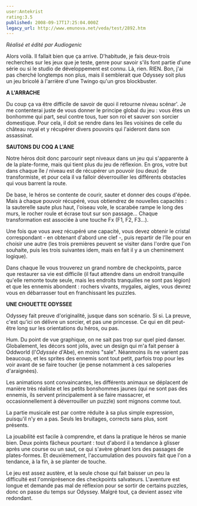 ```yaml
---
user:Antekrist
rating:3.5
published: 2008-09-17T17:25:04.000Z
legacy_url: http://www.emunova.net/veda/test/2892.htm
---
```

_Réalisé et édité par Audiogenic_  

  

Alors voilà. Il fallait bien que ça arrive. D'habitude, je fais deux-trois recherches sur les jeux que je teste, genre pour savoir s'ils font partie d'une série ou si le studio de développement est connu. Là, rien. RIEN. Bon, j'ai pas cherché longtemps non plus, mais il semblerait que Odyssey soit plus un jeu bricolé à l'arrière d'une Twingo qu'un gros blockbuster.  

  

**A L'ARRACHE**  

Du coup ça va être difficile de savoir de quoi il retourne niveau scénar'. Je me contenterai juste de vous donner le principe global du jeu : vous êtes un bonhomme qui part, seul contre tous, tuer son roi et sauver son sorcier domestique. Pour cela, il doit se rendre dans les îles voisines de celle du château royal et y récupérer divers pouvoirs qui l'aideront dans son assassinat.  

  

**SAUTONS DU COQ A L'ANE**  

Notre héros doit donc parcourir sept niveaux dans un jeu qui s'apparente à de la plate-forme, mais qui tient plus du jeu de réflexion. En gros, votre but dans chaque île / niveau est de récupérer un pouvoir (ou deux) de transformiste, et pour cela il va falloir déverrouiller les différents obstacles qui vous barrent la route.  

De base, le héros se contente de courir, sauter et donner des coups d'épée. Mais à chaque pouvoir récupéré, vous obtiendrez de nouvelles capacités : la sauterelle saute plus haut, l'oiseau vole, le scarabée rampe le long des murs, le rocher roule et écrase tout sur son passage... Chaque transformation est associée à une touche Fx (F1, F2, F3...).  

Une fois que vous avez récupéré une capacité, vous devez obtenir le cristal correspondant - en obtenant d'abord une clef -, puis repartir de l'île pour en choisir une autre (les trois premières peuvent se visiter dans l'ordre que l'on souhaite, puis les trois suivantes idem, mais en fait il y a un cheminement logique).  

Dans chaque île vous trouverez un grand nombre de checkpoints, parce que restaurer sa vie est difficile (il faut attendre dans un endroit tranquille qu'elle remonte toute seule, mais les endroits tranquilles ne sont pas légion) et que les ennemis abondent : rochers vivants, mygales, aigles, vous devrez vous en débarrasser tout en franchissant les puzzles.  

  

**UNE CHOUETTE ODYSSEE**  

Odyssey fait preuve d'originalité, jusque dans son scénario. Si si. La preuve, c'est qu'ici on délivre un sorcier, et pas une princesse. Ce qui en dit peut-être long sur les orientations du héros, ou pas.  

Hum. Du point de vue graphique, on ne sait pas trop sur quel pied danser. Globalement, les décors sont jolis, avec un design qui m'a fait penser à Oddworld (l'_Odyssée_ d'Abe), en moins "sale". Néanmoins ils ne varient pas beaucoup, et les sprites des ennemis sont tout petit, parfois trop pour les voir avant de se faire toucher (je pense notamment à ces saloperies d'araignées).  

Les animations sont convaincantes, les différents animaux se déplacent de manière très réaliste et les petits bonshommes jaunes (qui ne sont pas des ennemis, ils servent principalement à se faire massacrer, et occasionnellement à déverrouiller un puzzle) sont mignons comme tout.  

La partie musicale est par contre réduite à sa plus simple expression, puisqu'il n'y en a pas. Seuls les bruitages, corrects sans plus, sont présents.  

La jouabilité est facile à comprendre, et dans la pratique le héros se manie bien. Deux points fâcheux pourtant : tout d'abord il a tendance à glisser après une course ou un saut, ce qui s'avère gênant lors des passages de plates-formes. Et deuxièmement, l'accumulation des pouvoirs fait que l'on a tendance, à la fin, à se planter de touche.  

Le jeu est assez austère, et la seule chose qui fait baisser un peu la difficulté est l'omniprésence des checkpoints salvateurs. L'aventure est longue et demande pas mal de réflexion pour se sortir de certains puzzles, donc on passe du temps sur Odyssey. Malgré tout, ça devient assez vite redondant.